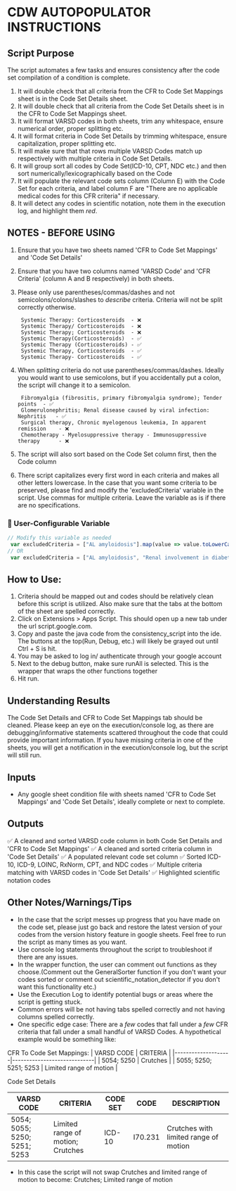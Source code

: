 # CDW AUTOPOPULATOR INSTRUCTIONS

## Script Purpose
The script automates a few tasks and ensures consistency after the code set compilation of a condition is complete. 
1) It will double check that all criteria from the CFR to Code Set Mappings sheet is in the Code Set Details sheet.
2) It will double check that all criteria from the Code Set Details sheet is in the CFR to Code Set Mappings sheet.
3) It will format VARSD codes in both sheets, trim any whitespace, ensure numerical order, proper splitting etc. 
4) It will format criteria in Code Set Details by trimming whitespace, ensure capitalization, proper splitting etc.
5) It will make sure that that rows multiple VARSD Codes match up respectively with multiple criteria in Code Set Details.
6) It will group sort all codes by Code Set(ICD-10, CPT, NDC etc.) and then sort numerically/lexicographically based on the Code
7) It will populate the relevant code sets column (Column E) with the Code Set for each criteria, and label column F are "There are no applicable medical codes for this CFR criteria" if necessary. 
8) It will detect any codes in scientific notation, note them in the execution log, and highlight them *red*.



## NOTES - BEFORE USING
1) Ensure that you have two sheets named 'CFR to Code Set Mappings' and 'Code Set Details'
2) Ensure that you have two columns named 'VARSD Code' and 'CFR Criteria' (column A and B respectively) in both sheets. 
3) Please only use parentheses/commas/dashes and not semicolons/colons/slashes to *describe* criteria. Criteria will not be split correctly otherwise.

        Systemic Therapy: Corticosteroids  - ❌
	    Systemic Therapy/ Corticosteroids  - ❌ 
	    Systemic Therapy; Corticosteroids  - ❌
	    Systemic Therapy(Corticosteroids)  - ✅ 
        Systemic Therapy (Corticosteroids) - ✅
	    Systemic Therapy, Corticosteroids  - ✅
	    Systemic Therapy- Corticosteroids  - ✅

3) When *splitting* criteria do not use parentheses/commas/dashes. Ideally you would want to use semicolons, but if you accidentally put a colon, the script will change it to a semicolon. 

        Fibromyalgia (fibrositis, primary fibromyalgia syndrome); Tender points  - ✅
        Glomerulonephritis; Renal disease caused by viral infection: Nephritis   - ✅
        Surgical therapy, Chronic myelogenous leukemia, In apparent remission    - ❌
        Chemotherapy - Myelosuppressive therapy - Immunosuppressive therapy      - ❌    

4) The script will also sort based on the Code Set column first, then the Code column
5) There script capitalizes every first word in each criteria and makes all other letters lowercase. In the case that you want some criteria to be preserved, please find and modify the 'excludedCriteria' variable in the script. Use commas for multiple criteria. Leave the variable as is if there are no specifications. 

### 🔧 User-Configurable Variable

```javascript
// Modify this variable as needed
 var excludedCriteria = ["AL amyloidosis"].map(value => value.toLowerCase());
// OR 
 var excludedCriteria = ["AL amyloidosis", "Renal involvement in diabetes mellitus type I or II "].map(value => value.toLowerCase());
```


## How to Use:
1) Criteria should be mapped out and codes should be relatively clean before this script is utilized. Also make sure that the tabs at the bottom of the sheet are spelled correctly.
3) Click on Extensions > Apps Script. This should open up a new tab under the url script.google.com.
4) Copy and paste the java code from the consistency_script into the ide. The buttons at the top(Run, Debug, etc.) will likely be grayed out until Ctrl + S is hit. 
5) You may be asked to log in/ authenticate through your google account
6) Next to the debug button, make sure runAll is selected. This is the wrapper that wraps the other functions together
7) Hit run. 

## Understanding Results
The Code Set Details and CFR to Code Set Mappings tab should be cleaned. Please keep an eye on the execution/console log, as there are debugging/informative statements scattered throughout the code that could provide important information. If you have missing criteria in one of the sheets, you will get a notification in the execution/console log, but the script will still run.

## Inputs
- Any google sheet condition file with sheets named 'CFR to Code Set Mappings' and 'Code Set Details', ideally complete or next to complete.

## Outputs
✅ A cleaned and sorted VARSD code column in both Code Set Details and 'CFR to Code Set Mappings'
✅ A cleaned and sorted criteria column in 'Code Set Details'
✅ A populated relevant code set column
✅ Sorted ICD-10, ICD-9, LOINC, RxNorm, CPT, and NDC codes
✅ Multiple criteria matching with VARSD codes in 'Code Set Details'
✅ Highlighted scientific notation codes


## Other Notes/Warnings/Tips
- In the case that the script messes up progress that you have made on the code set, please just go back and restore the latest version of your codes from the version history feature in google sheets. Feel free to run the script as many times as you want.
- Use console log statements throughout the script to troubleshoot if there are any issues. 
- In the wrapper function, the user can comment out functions as they choose.(Comment out the GeneralSorter function if you don't want your codes sorted or comment out scientific_notation_detector if you don't want this functionality etc.)
- Use the Execution Log to identify potential bugs or areas where the script is getting stuck.
- Common errors will be not having tabs spelled correctly and not having columns spelled correctly.
- One specific edge case: There are a *few* codes that fall under a *few* CFR criteria that fall under a small handful of VARSD Codes. A hypothetical example would be something like: 

CFR To Code Set Mappings:
| VARSD CODE         | CRITERIA                      |
|--------------------|-----------------------------|
| 5054; 5250        | Crutches                     |
| 5055; 5250; 5251; 5253 | Limited range of motion |



Code Set Details

| VARSD CODE                     | CRITERIA                           | CODE SET | CODE     | DESCRIPTION                                |
|--------------------------------|------------------------------------|----------|----------|-------------------------------------------|
| 5054; 5055; 5250; 5251; 5253   | Limited range of motion; Crutches  | ICD-10   | I70.231  | Crutches with limited range of motion    |


- In this case the script will not swap Crutches and limited range of motion to become: Crutches; Limited range of motion